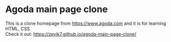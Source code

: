 # Agoda main page clone
This is a clone homepage from https://www.agoda.com and it is for learning HTML, CSS\
Check it out: https://zevik7.github.io/agoda-main-page-clone/
